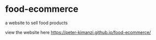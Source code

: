 # food-ecommerce
a website to sell food products


view the website here  https://peter-kimanzi.github.io/food-ecommerce/
